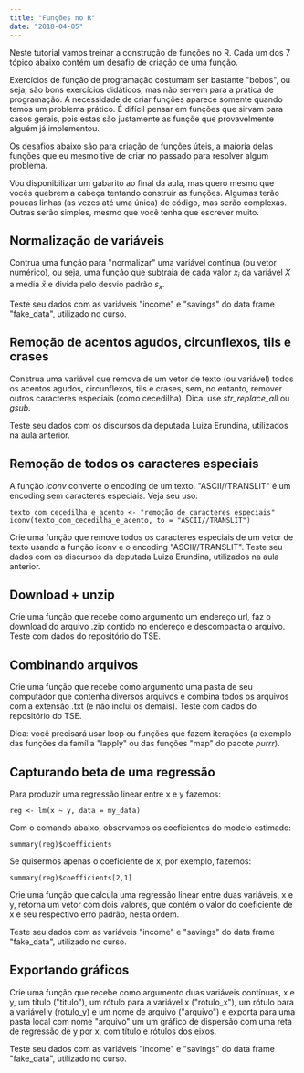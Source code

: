 ```yaml
---
title: "Funções no R"
date: "2018-04-05"
---
```


Neste tutorial vamos treinar a construção de funções no R. Cada um dos 7 tópico abaixo contém um desafio de criação de uma função.

Exercícios de função de programação costumam ser bastante "bobos", ou seja, são bons exercícios didáticos, mas não servem para a prática de programação. A necessidade de criar funções aparece somente quando temos um problema prático. É difícil pensar em funções que sirvam para casos gerais, pois estas são justamente as funçõe que provavelmente alguém já implementou. 

Os desafios abaixo são para criação de funções úteis, a maioria delas funções que eu mesmo tive de criar no passado para resolver algum problema.

Vou disponibilizar um gabarito ao final da aula, mas quero mesmo que vocês quebrem a cabeça tentando construir as funções. Algumas terão poucas linhas (as vezes até uma única) de código, mas serão complexas. Outras serão simples, mesmo que você tenha que escrever muito.

## Normalização de variáveis

Contrua uma função para "normalizar" uma variável contínua (ou vetor numérico), ou seja, uma função que subtraia de cada valor $x_i$ da variável $X$ a média $\bar{x}$ e divida pelo desvio padrão $s_x$.

Teste seu dados com as variáveis "income" e "savings" do data frame "fake\_data", utilizado no curso.

## Remoção de acentos agudos, circunflexos, tils e crases

Construa uma variável que remova de um vetor de texto (ou variável) todos os acentos agudos, circunflexos, tils e crases, sem, no entanto, remover outros caracteres especiais (como cecedilha). Dica: use _str\_replace\_all_ ou _gsub_.

Teste seu dados com os discursos da deputada Luiza Erundina, utilizados na aula anterior.

## Remoção de todos os caracteres especiais

A função _iconv_ converte o encoding de um texto. "ASCII//TRANSLIT" é um encoding sem caracteres especiais. Veja seu uso:

```{r}
texto_com_cecedilha_e_acento <- "remoção de caracteres especiais"
iconv(texto_com_cecedilha_e_acento, to = "ASCII//TRANSLIT")
```

Crie uma função que remove todos os caracteres especiais de um vetor de texto usando a função iconv e o encoding "ASCII//TRANSLIT". Teste seu dados com os discursos da deputada Luiza Erundina, utilizados na aula anterior.

## Download + unzip

Crie uma função que recebe como argumento um endereço url, faz o download do arquivo .zip contido no endereço e descompacta o arquivo. Teste com dados do repositório do TSE.

## Combinando arquivos

Crie uma função que recebe como argumento uma pasta de seu computador que contenha diversos arquivos e combina todos os arquivos com a extensão .txt (e não inclui os demais). Teste com dados do repositório do TSE.

Dica: você precisará usar loop ou funções que fazem iterações (a exemplo das funções da família "lapply" ou das funções "map" do pacote _purrr_).

## Capturando beta de uma regressão

Para produzir uma regressão linear entre x e y fazemos:

```{r}
reg <- lm(x ~ y, data = my_data)
```

Com o comando abaixo, observamos os coeficientes do modelo estimado:

```{r}
summary(reg)$coefficients
```

Se quisermos apenas o coeficiente de x, por exemplo, fazemos:

```{r}
summary(reg)$coefficients[2,1]
```

Crie uma função que calcula uma regressão linear entre duas variáveis, x e y, retorna um vetor com dois valores, que contém o valor do coeficiente de x e seu respectivo erro padrão, nesta ordem.

Teste seu dados com as variáveis "income" e "savings" do data frame "fake\_data", utilizado no curso.

## Exportando gráficos

Crie uma função que recebe como argumento duas variáveis contínuas, x e y, um título ("titulo"), um rótulo para a variável x ("rotulo_x"), um rótulo para a variável y (rotulo_y) e um nome de arquivo ("arquivo") e exporta para uma pasta local com nome "arquivo" um um gráfico de dispersão com uma reta de regressão de y por x, com título e rótulos dos eixos.

Teste seu dados com as variáveis "income" e "savings" do data frame "fake\_data", utilizado no curso.
